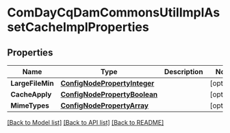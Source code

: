 # ComDayCqDamCommonsUtilImplAssetCacheImplProperties

## Properties
Name | Type | Description | Notes
------------ | ------------- | ------------- | -------------
**LargeFileMin** | [**ConfigNodePropertyInteger**](configNodePropertyInteger.md) |  | [optional] 
**CacheApply** | [**ConfigNodePropertyBoolean**](configNodePropertyBoolean.md) |  | [optional] 
**MimeTypes** | [**ConfigNodePropertyArray**](configNodePropertyArray.md) |  | [optional] 

[[Back to Model list]](../README.md#documentation-for-models) [[Back to API list]](../README.md#documentation-for-api-endpoints) [[Back to README]](../README.md)


